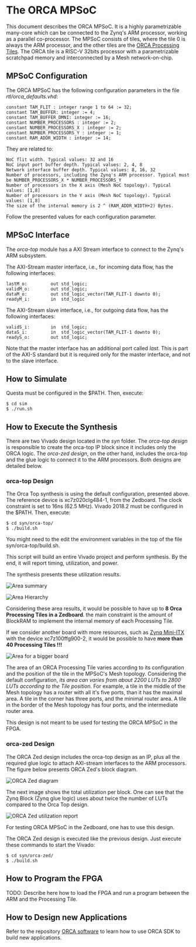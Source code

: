 # The ORCA MPSoC

This document describes the ORCA MPSoC. It is a highly parametrizable many-core
which can be connected to the Zynq's ARM processor, working as a parallel co-processor.
The MPSoC consists of tiles, where the tile 0 is always the ARM processor, and the other 
tiles are the [ORCA Processing Tiles](./processing-tile.md). The ORCA tile is a RISC-V 32bits processor with a parametrizable scratchpad memory and interconnected by a Mesh network-on-chip.

## MPSoC Configuration

The ORCA MPSoC has the following configuration parameters in the file *rtl/orca_defaults.vhd*:

    constant TAM_FLIT : integer range 1 to 64 := 32;
    constant TAM_BUFFER: integer := 4;
    constant TAM_BUFFER_DMNI: integer := 16;
    constant NUMBER_PROCESSORS : integer := 2;
    constant NUMBER_PROCESSORS_X : integer := 2;
    constant NUMBER_PROCESSORS_Y : integer := 1;
    constant RAM_ADDR_WIDTH : integer := 14;

They are related to:

    NoC flit width. Typical values: 32 and 16
    NoC input port buffer depth. Typical values: 2, 4, 8
    Network interface buffer depth. Typical values: 8, 16, 32
    Number of processors, including the Zynq's ARM processor. Typical must be NUMBER_PROCESSORS_X * NUMBER_PROCESSORS_Y
    Number of processors in the X axis (Mesh NoC topology). Typical values: [1,8]
    Number of processors in the Y axis (Mesh NoC topology). Typical values: [1,8]
    The size of the internal memory is 2 ^ (RAM_ADDR_WIDTH+2) Bytes.

Follow the presented values for each configuration parameter.

## MPSoC Interface

The *orca-top* module has a AXI Stream interface to connect to the Zynq's ARM subsystem.

The AXI-Stream master interface, i.e., for incoming data flow, has the following interfaces:

    lastM_o:         out std_logic;
    validM_o:        out std_logic;
    dataM_o:         out std_logic_vector(TAM_FLIT-1 downto 0);
    readyM_i:        in  std_logic

The AXI-Stream slave interface, i.e., for outgoing data flow, has the following interfaces:

    validS_i:        in  std_logic;
    dataS_i:         in  std_logic_vector(TAM_FLIT-1 downto 0);
    readyS_o:        out std_logic;

Note that the master interface has an additional port called *last*. This is part of the AXI-S
standard but it is required only for the master interface, and not to the slave interface.

## How to Simulate

Questa must be configured in the $PATH. Then, execute:

    $ cd sim
    $ ./run.sh

## How to Execute the Synthesis

There are two Vivado design located in the *syn* folder. The *orca-top design* is responsible 
to create the orca-top IP block since it includes only the ORCA logic. The *orca-zed design*, 
on the other hand, includes the orca-top and the glue logic to connect it to the ARM processors.
Both designs are detailed below.
### orca-top Design

The Orca Top synthesis is using the default configuration, presented above.
The reference device is xc7z020clg484-1, from the Zedboard. 
The clock constraint is set to 16ns (62.5 MHz).
Vivado 2018.2 must be configured in the $PATH. Then, execute:

    $ cd syn/orca-top/
    $ ./build.sh

You might need to the edit the environment variables in the top of the 
file syn/orca-top/build.sh.

This script will build an entire Vivado project and perform synthesis.
By the end, it will report timing, utilization, and power.

The synthesis presents these utilization results.

![Area summary](images/area-summary.png)

![Area Hierarchy](images/design-hier.png)

Considering these area results, it would be possible to have up to **8 Orca Processing Tiles in a Zedboard**. the main constraint is the amount of BlockRAM to implement the internal memory of each 
Processing Tile.

If we consider another board with more resources, such as [Zynq Mini-ITX](http://zedboard.org/product/mini-itx-board) with the device xc7z100ffg900-2, it would be possible to have **more than 40 Processing Tiles !!!**

![Area for a bigger board](images/area-zynq-7100.png)

The area of an ORCA Processing Tile varies according to its configuration and the position 
of the tile in the MPSoC's Mesh topology. Considering the default configuration, *its area can 
varies from about 2200 LUTs to 2800 LUTs according to the Tile position*. For example, a tile in 
the middle of the Mesh topology has a router with all it's five ports, than it has the maximal 
area. A tile in the corner has three ports, and the minimal router area. A tile in the border of 
the Mesh topology has four ports, and the intermediate router area.

This design is not meant to be used for testing the ORCA MPSoC in the FPGA.

### orca-zed Design 

The ORCA Zed design includes the orca-top design as an IP, plus all the required glue logic to 
attach AXI-stream interfaces to the ARM processors. The figure below presents ORCA Zed's block diagram. 

![ORCA Zed diagram](images/zynq-block.png)

The next image shows the total utilization per block. One can see that the Zynq Block (Zynq glue logic) uses about twice the number of LUTs compared to the Orca Top design. 

![ORCA Zed utilization report](images/zynq-hier.png)

For testing ORCA MPSoC in the Zedboard, one has to use this design.

The ORCA Zed design is executed like the previous design. Just execute these commands to 
start the Vivado:

    $ cd syn/orca-zed/
    $ ./build.sh

## How to Program the FPGA

TODO: Describe here how to load the FPGA and run a program between the ARM and the Processing Tile.

## How to Design new Applications

Refer to the repository [ORCA software](https://github.com/andersondomingues/orca-software) to 
learn how to use ORCA SDK to build new applications.
